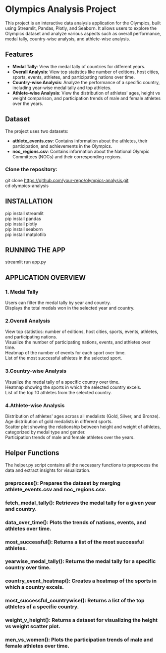 # Olympics Analysis Project

This project is an interactive data analysis application for the Olympics, built using Streamlit, Pandas, Plotly, and Seaborn. It allows users to explore the Olympics dataset and analyze various aspects such as overall performance, medal tally, country-wise analysis, and athlete-wise analysis.

## Features

- **Medal Tally**: View the medal tally of countries for different years.
- **Overall Analysis**: View top statistics like number of editions, host cities, sports, events, athletes, and participating nations over time.
- **Country-wise Analysis**: Analyze the performance of a specific country, including year-wise medal tally and top athletes.
- **Athlete-wise Analysis**: View the distribution of athletes' ages, height vs weight comparison, and participation trends of male and female athletes over the years.

## Dataset

The project uses two datasets:
- **athlete_events.csv**: Contains information about the athletes, their participation, and achievements in the Olympics.
- **noc_regions.csv**: Contains information about the National Olympic Committees (NOCs) and their corresponding regions.

### Clone the repository:

git clone https://github.com/your-repo/olympics-analysis.git    
cd olympics-analysis 

## INSTALLATION

pip install streamlit    
pip install pandas    
pip install plotly    
pip install seaborn    
pip install matplotlib   

## RUNNING THE APP

streamlit run app.py

## APPLICATION OVERVIEW

### 1. Medal Tally
Users can filter the medal tally by year and country.  
Displays the total medals won in the selected year and country.  

### 2.Overall Analysis  
View top statistics: number of editions, host cities, sports, events, athletes, and participating nations.  
Visualize the number of participating nations, events, and athletes over time.  
Heatmap of the number of events for each sport over time.  
List of the most successful athletes in the selected sport.  
### 3.Country-wise Analysis  
Visualize the medal tally of a specific country over time.  
Heatmap showing the sports in which the selected country excels.  
List of the top 10 athletes from the selected country.  
### 4.Athlete-wise Analysis
Distribution of athletes' ages across all medalists (Gold, Silver, and Bronze).  
Age distribution of gold medalists in different sports.  
Scatter plot showing the relationship between height and weight of athletes, categorized by medal type and gender.  
Participation trends of male and female athletes over the years.


## Helper Functions  
The helper.py script contains all the necessary functions to preprocess the data and extract insights for visualization.    

### preprocess(): Prepares the dataset by merging athlete_events.csv and noc_regions.csv.  
### fetch_medal_tally(): Retrieves the medal tally for a given year and country.  
### data_over_time(): Plots the trends of nations, events, and athletes over time.  
### most_successful(): Returns a list of the most successful athletes.  
### yearwise_medal_tally(): Returns the medal tally for a specific country over time.  
### country_event_heatmap(): Creates a heatmap of the sports in which a country excels.  
### most_successful_countrywise(): Returns a list of the top athletes of a specific country.  
### weight_v_height(): Returns a dataset for visualizing the height vs weight scatter plot.  
### men_vs_women(): Plots the participation trends of male and female athletes over time.  



